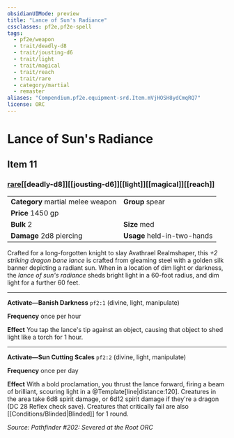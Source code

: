 ```yaml
---
obsidianUIMode: preview
title: "Lance of Sun's Radiance"
cssclasses: pf2e,pf2e-spell
tags:
  - pf2e/weapon
  - trait/deadly-d8
  - trait/jousting-d6
  - trait/light
  - trait/magical
  - trait/reach
  - trait/rare
  - category/martial
  - remaster
aliases: "Compendium.pf2e.equipment-srd.Item.mVjHOSH8ydCmqRQ7"
license: ORC
---
```

# Lance of Sun's Radiance
## Item 11
### [rare](rare "Rare Rarity Trait")[[deadly-d8]][[jousting-d6]][[light]][[magical]][[reach]]

|  |  |
| -- | -- |
| **Category** martial melee weapon | **Group** spear |
| **Price** 1450 gp |  |
| **Bulk** 2 | **Size** med |
| **Damage** 2d8 piercing  | **Usage** held-in-two-hands |



Crafted for a long-forgotten knight to slay Avathrael Realmshaper, this _+2 striking dragon bane lance_ is crafted from gleaming steel with a golden silk banner depicting a radiant sun. When in a location of dim light or darkness, the _lance of sun's radiance_ sheds bright light in a 60-foot radius, and dim light for a further 60 feet.

* * *

**Activate—Banish Darkness** `pf2:1` (divine, light, manipulate)

**Frequency** once per hour

**Effect** You tap the lance's tip against an object, causing that object to shed light like a torch for 1 hour.

* * *

**Activate—Sun Cutting Scales** `pf2:2` (divine, light, manipulate)

**Frequency** once per day

**Effect** With a bold proclamation, you thrust the lance forward, firing a beam of brilliant, scouring light in a @Template\[line|distance:120\]. Creatures in the area take 6d8 spirit damage, or 6d12 spirit damage if they're a dragon (DC 28 Reflex check save). Creatures that critically fail are also [[Conditions/Blinded|Blinded]] for 1 round.

*Source: Pathfinder #202: Severed at the Root*
*ORC*